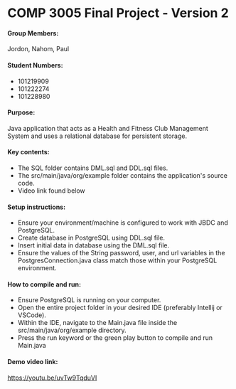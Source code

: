 # COMP 3005 Final Project - Version 2
#### Group Members:
Jordon, Nahom, Paul

#### Student Numbers:
- 101219909
- 101222274
- 101228980

#### Purpose: 
Java application that acts as a Health and Fitness Club Management System and uses a relational database for persistent storage.

#### Key contents:
- The SQL folder contains DML.sql and DDL.sql files.
- The src/main/java/org/example folder contains the application's source code.
- Video link found below

#### Setup instructions:
- Ensure your environment/machine is configured to work with JBDC and PostgreSQL.
- Create database in PostgreSQL using DDL.sql file.
- Insert initial data in database using the DML.sql file.
- Ensure the values of the String password, user, and url variables in the PostgresConnection.java class match those within your PostgreSQL environment.

#### How to compile and run:
- Ensure PostgreSQL is running on your computer.
- Open the entire project folder in your desired IDE (preferably Intellij or VSCode).
- Within the IDE, navigate to the Main.java file inside the src/main/java/org/example directory.
- Press the run keyword or the green play button to compile and run Main.java

#### Demo video link: 
https://youtu.be/uvTw9TqduVI


